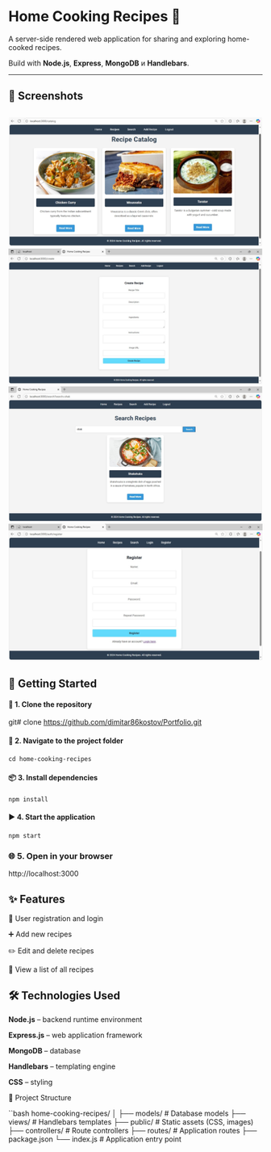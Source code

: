 # Home Cooking Recipes 🍲

A server-side rendered web application for sharing and exploring home-cooked recipes.
 
Build with **Node.js**, **Express**, **MongoDB** и **Handlebars**.

---

## 📸 Screenshots

![Catalog](public/screenshots/catalog.jpg)
![Create](public/screenshots/create.jpg)
![Search](public/screenshots/search.jpg)
![Register](public/screenshots/register.jpg)
---

## 🚀 Getting Started

#### 🧩 1. Clone the repository
git# clone https://github.com/dimitar86kostov/Portfolio.git

#### 📂 2. Navigate to the project folder
`cd home-cooking-recipes`

#### 📦 3. Install dependencies
`npm install`

#### ▶️ 4. Start the application
`npm start`

### 🌐 5. Open in your browser
http://localhost:3000


## ✨ Features

👤 User registration and login

➕ Add new recipes

✏️ Edit and delete recipes

📜 View a list of all recipes


## 🛠 Technologies Used

**Node.js** – backend runtime environment

**Express.js** – web application framework

**MongoDB** – database

**Handlebars** – templating engine

**CSS** – styling

📂 Project Structure

``bash
home-cooking-recipes/
│
├── models/         # Database models
├── views/          # Handlebars templates
├── public/         # Static assets (CSS, images)
├── controllers/    # Route controllers
├── routes/         # Application routes
├── package.json
└── index.js        # Application entry point
